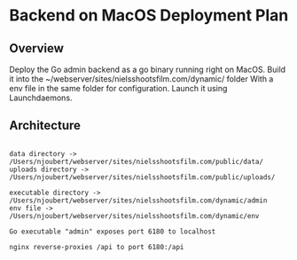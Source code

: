 # Backend on MacOS Deployment Plan

## Overview

Deploy the Go admin backend as a go binary running right on MacOS.
Build it into the ~/webserver/sites/nielsshootsfilm.com/dynamic/ folder
With a env file in the same folder for configuration.
Launch it using Launchdaemons.

## Architecture

```text

data directory -> /Users/njoubert/webserver/sites/nielsshootsfilm.com/public/data/
uploads directory -> /Users/njoubert/webserver/sites/nielsshootsfilm.com/public/uploads/

executable directory -> /Users/njoubert/webserver/sites/nielsshootsfilm.com/dynamic/admin
env file -> /Users/njoubert/webserver/sites/nielsshootsfilm.com/dynamic/env

Go executable "admin" exposes port 6180 to localhost

nginx reverse-proxies /api to port 6180:/api

```
